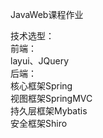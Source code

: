JavaWeb课程作业

技术选型：</br>
    前端：</br>
    layui、JQuery </br>
    后端：</br>
        核心框架Spring</br>
        视图框架SpringMVC</br>
        持久层框架Mybatis</br>
        安全框架Shiro
